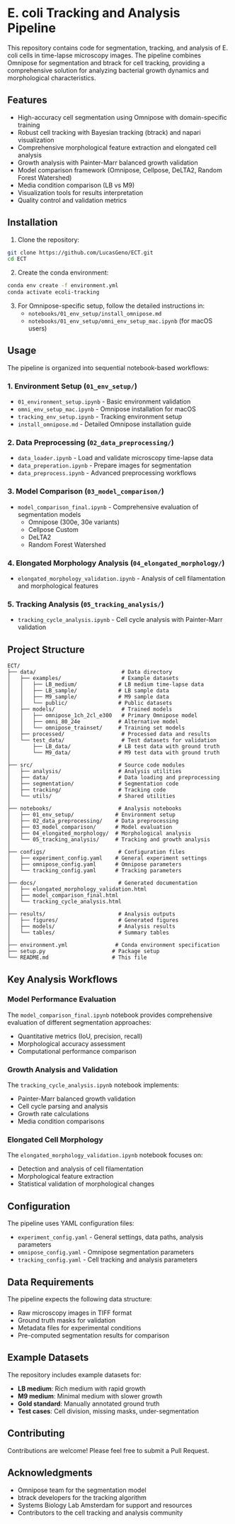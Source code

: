 # E. coli Tracking and Analysis Pipeline

This repository contains code for segmentation, tracking, and analysis of E. coli cells in time-lapse microscopy images. The pipeline combines Omnipose for segmentation and btrack for cell tracking, providing a comprehensive solution for analyzing bacterial growth dynamics and morphological characteristics.

## Features

- High-accuracy cell segmentation using Omnipose with domain-specific training
- Robust cell tracking with Bayesian tracking (btrack) and napari visualization
- Comprehensive morphological feature extraction and elongated cell analysis
- Growth analysis with Painter-Marr balanced growth validation
- Model comparison framework (Omnipose, Cellpose, DeLTA2, Random Forest Watershed)
- Media condition comparison (LB vs M9)
- Visualization tools for results interpretation
- Quality control and validation metrics

## Installation

1. Clone the repository:
```bash
git clone https://github.com/LucasGeno/ECT.git
cd ECT
```

2. Create the conda environment:
```bash
conda env create -f environment.yml
conda activate ecoli-tracking
```

3. For Omnipose-specific setup, follow the detailed instructions in:
   - `notebooks/01_env_setup/install_omnipose.md`
   - `notebooks/01_env_setup/omni_env_setup_mac.ipynb` (for macOS users)

## Usage

The pipeline is organized into sequential notebook-based workflows:

### 1. **Environment Setup** (`01_env_setup/`)
   - `01_environment_setup.ipynb` - Basic environment validation
   - `omni_env_setup_mac.ipynb` - Omnipose installation for macOS
   - `tracking_env_setup.ipynb` - Tracking environment setup
   - `install_omnipose.md` - Detailed Omnipose installation guide

### 2. **Data Preprocessing** (`02_data_preprocessing/`)
   - `data_loader.ipynb` - Load and validate microscopy time-lapse data
   - `data_preperation.ipynb` - Prepare images for segmentation
   - `data_preprocess.ipynb` - Advanced preprocessing workflows

### 3. **Model Comparison** (`03_model_comparison/`)
   - `model_comparison_final.ipynb` - Comprehensive evaluation of segmentation models
     - Omnipose (300e, 30e variants)
     - Cellpose Custom
     - DeLTA2
     - Random Forest Watershed

### 4. **Elongated Morphology Analysis** (`04_elongated_morphology/`)
   - `elongated_morphology_validation.ipynb` - Analysis of cell filamentation and morphological features

### 5. **Tracking Analysis** (`05_tracking_analysis/`)
   - `tracking_cycle_analysis.ipynb` - Cell cycle analysis with Painter-Marr validation

## Project Structure

```
ECT/
├── data/                           # Data directory
│   ├── examples/                   # Example datasets
│   │   ├── LB_medium/             # LB medium time-lapse data
│   │   ├── LB_sample/             # LB sample data
│   │   ├── M9_sample/             # M9 sample data
│   │   └── public/                # Public datasets
│   ├── models/                     # Trained models
│   │   ├── omnipose_1ch_2cl_e300   # Primary Omnipose model
│   │   ├── omni_80_24e            # Alternative model
│   │   └── omnipose_trainset/     # Training set models
│   ├── processed/                  # Processed data and results
│   └── test_data/                  # Test datasets for validation
│       ├── LB_data/               # LB test data with ground truth
│       └── M9_data/               # M9 test data with ground truth
│
├── src/                           # Source code modules
│   ├── analysis/                  # Analysis utilities
│   ├── data/                      # Data loading and preprocessing
│   ├── segmentation/              # Segmentation code
│   ├── tracking/                  # Tracking code
│   └── utils/                     # Shared utilities
│
├── notebooks/                     # Analysis notebooks
│   ├── 01_env_setup/             # Environment setup
│   ├── 02_data_preprocessing/    # Data preprocessing
│   ├── 03_model_comparison/      # Model evaluation
│   ├── 04_elongated_morphology/  # Morphological analysis
│   └── 05_tracking_analysis/     # Tracking and growth analysis
│
├── configs/                       # Configuration files
│   ├── experiment_config.yaml    # General experiment settings
│   ├── omnipose_config.yaml      # Omnipose parameters
│   └── tracking_config.yaml      # Tracking parameters
│
├── docs/                          # Generated documentation
│   ├── elongated_morphology_validation.html
│   ├── model_comparison_final.html
│   └── tracking_cycle_analysis.html
│
├── results/                       # Analysis outputs
│   ├── figures/                   # Generated figures
│   ├── models/                    # Analysis results
│   └── tables/                    # Summary tables
│
├── environment.yml               # Conda environment specification
├── setup.py                     # Package setup
└── README.md                    # This file
```

## Key Analysis Workflows

### Model Performance Evaluation
The `model_comparison_final.ipynb` notebook provides comprehensive evaluation of different segmentation approaches:
- Quantitative metrics (IoU, precision, recall)
- Morphological accuracy assessment
- Computational performance comparison

### Growth Analysis and Validation
The `tracking_cycle_analysis.ipynb` notebook implements:
- Painter-Marr balanced growth validation
- Cell cycle parsing and analysis
- Growth rate calculations
- Media condition comparisons

### Elongated Cell Morphology
The `elongated_morphology_validation.ipynb` notebook focuses on:
- Detection and analysis of cell filamentation
- Morphological feature extraction
- Statistical validation of morphological changes

## Configuration

The pipeline uses YAML configuration files:

- `experiment_config.yaml` - General settings, data paths, analysis parameters
- `omnipose_config.yaml` - Omnipose segmentation parameters
- `tracking_config.yaml` - Cell tracking and analysis parameters

## Data Requirements

The pipeline expects the following data structure:
- Raw microscopy images in TIFF format
- Ground truth masks for validation
- Metadata files for experimental conditions
- Pre-computed segmentation results for comparison

## Example Datasets

The repository includes example datasets for:
- **LB medium**: Rich medium with rapid growth
- **M9 medium**: Minimal medium with slower growth
- **Gold standard**: Manually annotated ground truth
- **Test cases**: Cell division, missing masks, under-segmentation


## Contributing

Contributions are welcome! Please feel free to submit a Pull Request.

## Acknowledgments

- Omnipose team for the segmentation model
- btrack developers for the tracking algorithm
- Systems Biology Lab Amsterdam for support and resources
- Contributors to the cell tracking and analysis community
